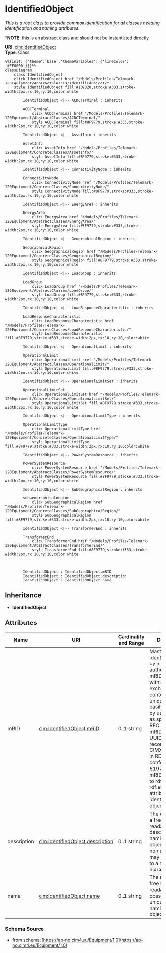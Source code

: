 # IdentifiedObject

_This is a root class to provide common identification for all classes needing identification and naming attributes._

*__NOTE__: this is an abstract class and should not be instantiated directly

**URI**: [cim:IdentifiedObject](https://cim.ucaiug.io/ns#IdentifiedObject)<br />
**Type**: Class

```mermaid
%%{init: {'theme':'base','themeVariables': {'lineColor': '#FF0000'}}}%%
classDiagram
    class IdentifiedObject
    click IdentifiedObject href "/Models/Profiles/Telemark-120Equipment/AbstractClasses/IdentifiedObject/"
    style IdentifiedObject fill:#102820,stroke:#333,stroke-width:2px,rx:10,ry:10,color:white

        IdentifiedObject <|-- ACDCTerminal : inherits

        ACDCTerminal
            click ACDCTerminal href "/Models/Profiles/Telemark-120Equipment/AbstractClasses/ACDCTerminal/"
            style ACDCTerminal fill:#8F9779,stroke:#333,stroke-width:2px,rx:10,ry:10,color:white

        IdentifiedObject <|-- AssetInfo : inherits

        AssetInfo
            click AssetInfo href "/Models/Profiles/Telemark-120Equipment/ConcreteClasses/AssetInfo/"
            style AssetInfo fill:#8F9779,stroke:#333,stroke-width:2px,rx:10,ry:10,color:white

        IdentifiedObject <|-- ConnectivityNode : inherits

        ConnectivityNode
            click ConnectivityNode href "/Models/Profiles/Telemark-120Equipment/ConcreteClasses/ConnectivityNode/"
            style ConnectivityNode fill:#8F9779,stroke:#333,stroke-width:2px,rx:10,ry:10,color:white

        IdentifiedObject <|-- EnergyArea : inherits

        EnergyArea
            click EnergyArea href "/Models/Profiles/Telemark-120Equipment/AbstractClasses/EnergyArea/"
            style EnergyArea fill:#8F9779,stroke:#333,stroke-width:2px,rx:10,ry:10,color:white

        IdentifiedObject <|-- GeographicalRegion : inherits

        GeographicalRegion
            click GeographicalRegion href "/Models/Profiles/Telemark-120Equipment/ConcreteClasses/GeographicalRegion/"
            style GeographicalRegion fill:#8F9779,stroke:#333,stroke-width:2px,rx:10,ry:10,color:white

        IdentifiedObject <|-- LoadGroup : inherits

        LoadGroup
            click LoadGroup href "/Models/Profiles/Telemark-120Equipment/AbstractClasses/LoadGroup/"
            style LoadGroup fill:#8F9779,stroke:#333,stroke-width:2px,rx:10,ry:10,color:white

        IdentifiedObject <|-- LoadResponseCharacteristic : inherits

        LoadResponseCharacteristic
            click LoadResponseCharacteristic href "/Models/Profiles/Telemark-120Equipment/ConcreteClasses/LoadResponseCharacteristic/"
            style LoadResponseCharacteristic fill:#8F9779,stroke:#333,stroke-width:2px,rx:10,ry:10,color:white

        IdentifiedObject <|-- OperationalLimit : inherits

        OperationalLimit
            click OperationalLimit href "/Models/Profiles/Telemark-120Equipment/AbstractClasses/OperationalLimit/"
            style OperationalLimit fill:#8F9779,stroke:#333,stroke-width:2px,rx:10,ry:10,color:white

        IdentifiedObject <|-- OperationalLimitSet : inherits

        OperationalLimitSet
            click OperationalLimitSet href "/Models/Profiles/Telemark-120Equipment/ConcreteClasses/OperationalLimitSet/"
            style OperationalLimitSet fill:#8F9779,stroke:#333,stroke-width:2px,rx:10,ry:10,color:white

        IdentifiedObject <|-- OperationalLimitType : inherits

        OperationalLimitType
            click OperationalLimitType href "/Models/Profiles/Telemark-120Equipment/ConcreteClasses/OperationalLimitType/"
            style OperationalLimitType fill:#8F9779,stroke:#333,stroke-width:2px,rx:10,ry:10,color:white

        IdentifiedObject <|-- PowerSystemResource : inherits

        PowerSystemResource
            click PowerSystemResource href "/Models/Profiles/Telemark-120Equipment/AbstractClasses/PowerSystemResource/"
            style PowerSystemResource fill:#8F9779,stroke:#333,stroke-width:2px,rx:10,ry:10,color:white

        IdentifiedObject <|-- SubGeographicalRegion : inherits

        SubGeographicalRegion
            click SubGeographicalRegion href "/Models/Profiles/Telemark-120Equipment/ConcreteClasses/SubGeographicalRegion/"
            style SubGeographicalRegion fill:#8F9779,stroke:#333,stroke-width:2px,rx:10,ry:10,color:white

        IdentifiedObject <|-- TransformerEnd : inherits

        TransformerEnd
            click TransformerEnd href "/Models/Profiles/Telemark-120Equipment/AbstractClasses/TransformerEnd/"
            style TransformerEnd fill:#8F9779,stroke:#333,stroke-width:2px,rx:10,ry:10,color:white



        IdentifiedObject : IdentifiedObject.mRID
        IdentifiedObject : IdentifiedObject.description
        IdentifiedObject : IdentifiedObject.name
```

## Inheritance
* **IdentifiedObject**

## Attributes
| Name | URI | Cardinality and Range | Description | Inheritance |
| ---  | --- | --- | --- | --- |
| mRID | [cim:IdentifiedObject.mRID](https://cim.ucaiug.io/ns#IdentifiedObject.mRID) | 0..1 string | Master resource identifier issued by a model authority. The mRID is unique within an exchange context. Global uniqueness is easily achieved by using a UUID, as specified in RFC 4122, for the mRID. The use of UUID is strongly recommended.For CIMXML data files in RDF syntax conforming to IEC 61970-552, the mRID is mapped to rdf:ID or rdf:about attributes that identify CIM object elements. | direct |
| description | [cim:IdentifiedObject.description](https://cim.ucaiug.io/ns#IdentifiedObject.description) | 0..1 string | The description is a free human readable text describing or naming the object. It may be non unique and may not correlate to a naming hierarchy. | direct |
| name | [cim:IdentifiedObject.name](https://cim.ucaiug.io/ns#IdentifiedObject.name) | 0..1 string | The name is any free human readable and possibly non unique text naming the object. | direct |

### Schema Source
* from schema: [https://ap-no.cim4.eu/Equipment/1.0](https://ap-no.cim4.eu/Equipment/1.0)
